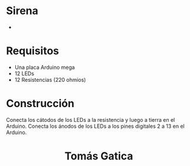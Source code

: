 # Sirena 
- 

# Requisitos
- Una placa Arduino mega
- 12 LEDs
- 12 Resistencias (220 ohmios)

# Construcción 
Conecta los cátodos de los LEDs a la resistencia y luego a tierra en el Arduino.
Conecta los ánodos de los LEDs a los pines digitales 2 a 13 en el Arduino.

<h1 align="center">Tomás Gatica</h1>
